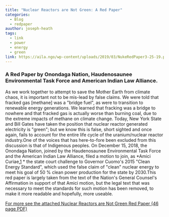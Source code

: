 ```yaml
---
title: "Nuclear Reactors are Not Green: A Red Paper"
categories:
  - Blog
  - redpaper
auuthor: joseph-heath
tags:
  - link
  - power
  - energy
  - green
link: https://aila.ngo/wp-content/uploads/2019/03/NukeRedPaper3-25-19.pdf
---
```


### A Red Paper by Onondaga Nation, Haudenosaunee Environmental Task Force and American Indian Law Alliance.

As we work together to attempt to save the Mother Earth from climate chaos, it is important not to be mis-lead by false claims. We were told that fracked gas [methane] was a "bridge fuel", as were to transition to renewable energy generations. We learned that fracking was a bridge to nowhere and that fracked gas is actually worse than burning coal, due to the extreme impacts of methane on climate change. Today, New York State and Bill Gates have taken the position that nuclear reactor generated electricity is "green"; but we know this is false, short sighted and once again, fails to account for the entire life cycle of the uranium/nuclear reactor industry.One of the voices that has here-to-fore been excluded from this discussion is that of Indigenous peoples. On December 15, 2018, the Onondaga Nation, joined by the Haudenosaunee Environmental Task Force and the American Indian Law Alliance, filed a motion to join, as *Amici Curiae,[1](https://aila.ngo/nuclear-reactors-are-not-green/#1 "friend of the court") * the state court challenge to Governor Cuomo's 2015 "Clean Energy Standard", which used the false claim of "clean" nuclear energy to meet his goal of 50 % clean power production for the state by 2030.This red paper is largely taken from the text of the Nation's General Counsel's Affirmation in support of that Amici motion, but the legal text that was necessary to meet the standards for such motion has been removed, to make it more readable and hopefully, more useable. 

[For more see the attached Nuclear Reactors are Not Green Red Paper (46 page PDF)](https://aila.ngo/wp-content/uploads/2019/03/NukeRedPaper3-25-19.pdf "Nuclear Reactors PDF")